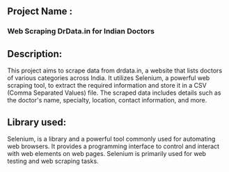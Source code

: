 ## Project Name : 
### Web Scraping DrData.in for Indian Doctors

## Description:
This project aims to scrape data from drdata.in, a website that lists doctors of various categories across India. It utilizes Selenium, a powerful web scraping tool, to extract the required information and store it in a CSV (Comma Separated Values) file. The scraped data includes details such as the doctor's name, specialty, location, contact information, and more.
## Library used:
Selenium, is  a library and a powerful tool commonly used for automating web browsers. It provides a programming interface to control and interact with web elements on web pages. Selenium is primarily used for web testing and web scraping tasks.


